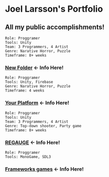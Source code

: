 # Joel Larsson's Portfolio

All my **public** accomplishments!
--- 

```
Role: Proggramer
Tools: Unity
Team: 3 Programmers, 4 Artist
Genre: Narative Horror, Puzzle
Timeframe: 8+ weeks
```
### [New Folder](New%20Folder) ← Info Here!

```
Role: Proggramer
Tools: Unity, Firebase
Genre: Narative Horror, Puzzle
Timeframe: 4 weeks
```
### [Your Platform](Your%20Platform) ← Info Here!

```
Role: Proggramer
Tools: Unity
Team: 3 Programmers, 4 Artist
Genre: Top-down shooter, Party game
Timeframe: 8+ weeks
```
### [REGAUGE](REGAUGE) ← Info Here!

```
Role: Proggramer
Tools: MonoGame, SDL3
```
### [Frameworks games](Frameworks%20games) ← Info Here!

